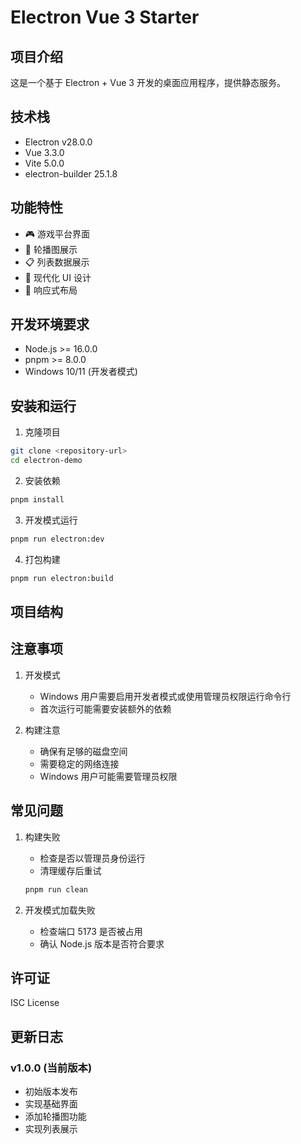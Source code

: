 # Electron Vue 3 Starter

## 项目介绍

这是一个基于 Electron + Vue 3 开发的桌面应用程序，提供静态服务。

## 技术栈

- Electron v28.0.0
- Vue 3.3.0
- Vite 5.0.0
- electron-builder 25.1.8

## 功能特性

- 🎮 游戏平台界面
- 🎯 轮播图展示
- 📋 列表数据展示
- 🎨 现代化 UI 设计
- 📱 响应式布局

## 开发环境要求

- Node.js >= 16.0.0
- pnpm >= 8.0.0
- Windows 10/11 (开发者模式)

## 安装和运行

1. 克隆项目
```bash
git clone <repository-url>
cd electron-demo
```

2. 安装依赖
```bash
pnpm install
```

3. 开发模式运行
```bash
pnpm run electron:dev
```

4. 打包构建
```bash
pnpm run electron:build
```

## 项目结构 

## 注意事项

1. 开发模式
   - Windows 用户需要启用开发者模式或使用管理员权限运行命令行
   - 首次运行可能需要安装额外的依赖

2. 构建注意
   - 确保有足够的磁盘空间
   - 需要稳定的网络连接
   - Windows 用户可能需要管理员权限

## 常见问题

1. 构建失败
   - 检查是否以管理员身份运行
   - 清理缓存后重试
   ```bash
   pnpm run clean
   ```

2. 开发模式加载失败
   - 检查端口 5173 是否被占用
   - 确认 Node.js 版本是否符合要求


## 许可证

ISC License

## 更新日志

### v1.0.0 (当前版本)
- 初始版本发布
- 实现基础界面
- 添加轮播图功能
- 实现列表展示
